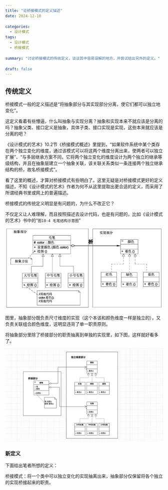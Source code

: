 ```yaml
---
title: "论桥接模式的定义描述"
date: 2024-12-10

categories: 
  - 设计模式
tags:
  - 设计模式
  - 桥接模式

summary: "讨论桥接模式的传统定义，谈谈其中容易误解的地方，并尝试给出另外的定义。"

draft: false
---
```


## 传统定义

桥接模式一般的定义描述是“将抽象部分与其实现部分分离，使它们都可以独立地变化”。

这定义看着有些懵逼，什么叫抽象与实现分离？抽象和实现本来不就应该是分离的吗？抽象父类、接口定义是抽象，具体子类、接口实现是实现，这些本来就应该是分离的吧？

《设计模式的艺术》10.2节《桥接模式概述》里提到，“如果软件系统中某个类存在两个独立变化的维度，通过该模式可以将这两个维度分离出来，使两者可以独立扩展”、“与多层继承方案不同，它将两个独立变化的维度设计为两个独立的继承等级结构，并且在抽象层建立一个抽象关联，该关联关系类似一条连接两个独立继承结构的桥，故名桥接模式”。

看了这里的概述，才算对桥接模式有些明白了。这里无疑是对桥接模式更好的定义描述，不知《设计模式的艺术》作者为何不从这里提取出更合适的定义，而采用了所谓经典书里或网上的普遍描述。

桥接模式的传统定义明显是有问题的，为什么不改正它？

不仅定义让人难理解，而且按照描述去设计代码，也是有问题的，比如《设计模式的艺术》书中的“`图10-4 毛笔结构示意图`”

![毛笔结构示意图](attachments/论桥接模式的定义描述-20241210172456997.webp)

图里，抽象部分既负责尺寸维度的实现（这个本该和颜色维度一样是独立的），又负责关联组合颜色维度，这明显违背了单一职责原则。

将抽象部分里除了桥接部分的职责抽离到单独的实现里，如下图，这样就好看多了。

![毛笔结构示意图2](attachments/Pasted_image_20241210202001.webp)

### 新定义

下面给出笔者所想的定义：

桥接模式：将一个类中可以独立变化的实现抽离出来，抽象部分仅保留将各个独立的实现桥接起来的职责。
